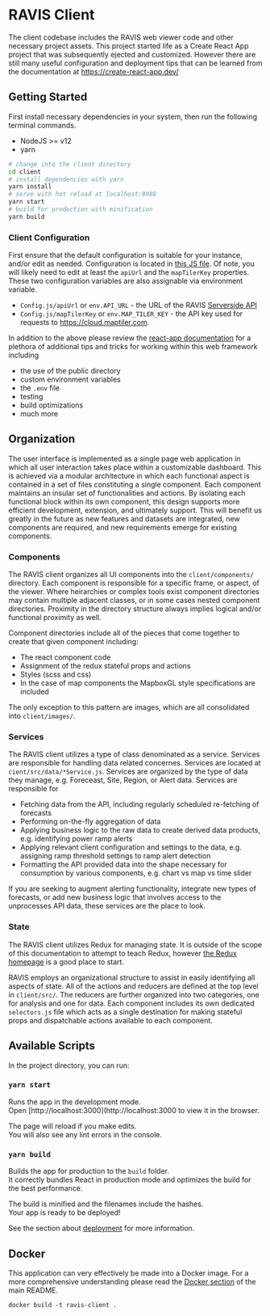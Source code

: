 # RAVIS Client
The client codebase includes the RAVIS web viewer code and other necessary project assets. This project started life as a Create React App project that was subsequently ejected and customized. However there are still many useful configuration and deployment tips that can be learned from the documentation at https://create-react-app.dev/

## Getting Started
First install necessary dependencies in your system, then run the following terminal commands.

* NodeJS >= v12
* yarn

``` bash
# change into the client directory
cd client
# install dependencies with yarn
yarn install
# serve with hot reload at localhost:8088
yarn start
# build for production with minification
yarn build
```

### Client Configuration
First ensure that the default configuration is suitable for your instance, and/or edit as needed. Configuration is located in [this JS file](./client/src/data/Config.js). Of note, you will likely need to edit at least the `apiUrl` and the `mapTilerKey` properties. These two configuration variables are also assignable via environment variable.
  - `Config.js/apiUrl` or `env.API_URL` - the URL of the RAVIS [Serverside API](#serverside-api)
  - `Config.js/mapTilerKey` or `env.MAP_TILER_KEY` - the API key used for requests to https://cloud.maptiler.com.

In addition to the above please review the [react-app documentation](https://create-react-app.dev/docs/getting-started) for a plethora of additional tips and tricks for working within this web framework including
  - the use of the public directory
  - custom environment variables
  - the `.env` file
  - testing
  - build optimizations
  - much more

## Organization
The user interface is implemented as a single page web application in which all user interaction takes place within a customizable dashboard. This is achieved via a modular architecture in which each functional aspect is contained in a set of files constituting a single component. Each component maintains an insular set of functionalities and actions. By isolating each functional block within its own component, this design supports more efficient development, extension, and ultimately support. This will benefit us greatly in the future as new features and datasets are integrated, new components are required, and new requirements emerge for existing components.

### Components
The RAVIS client organizes all UI components into the `client/components/` directory. Each component is responsible for a specific frame, or aspect, of the viewer. Where heirarchies or complex tools exist component directories may contain multiple adjacent classes, or in some cases nested component directories. Proximity in the directory structure always implies logical and/or functional proximity as well.

Component directories include all of the pieces that come together to create that given component including:
  - The react component code
  - Assignment of the redux stateful props and actions
  - Styles (scss and css)
  - In the case of map components the MapboxGL style specifications are included

The only exception to this pattern are images, which are all consolidated into `client/images/`.

### Services
The RAVIS client utilizes a type of class denominated as a service. Services are responsible for handling data related concernes. Services are located at `cient/src/data/*Service.js`. Services are organized by the type of data they manage, e.g. Foreceast, Site, Region, or Alert data. Services are responsible for
  - Fetching data from the API, including regularly scheduled re-fetching of forecasts
  - Performing on-the-fly aggregation of data
  - Applying business logic to the raw data to create derived data products, e.g. identifying power ramp alerts
  - Applying relevant client configuration and settings to the data, e.g. assigning ramp threshold settings to ramp alert detection
  - Formatting the API provided data into the shape necessary for consumption by various components, e.g. chart vs map vs time slider

If you are seeking to augment alerting functionality, integrate new types of forecasts, or add new business logic that involves access to the unprocesses API data, these services are the place to look.

### State
The RAVIS client utilizes Redux for managing state. It is outside of the scope of this documentation to attempt to teach Redux, however [the Redux homepage](https://redux.js.org/) is a good place to start.

RAVIS employs an organizational structure to assist in easily identifying all aspects of state. All of the actions and reducers are defined at the top level in `client/src/`. The reducers are further organized into two categories, one for analysis and one for data. Each component includes its own dedicated `selectors.js` file which acts as a single destination for making stateful props and dispatchable actions available to each component.

## Available Scripts
In the project directory, you can run:

### `yarn start`
Runs the app in the development mode.<br>
Open [http://localhost:3000](http://localhost:3000 to view it in the browser.

The page will reload if you make edits.<br>
You will also see any lint errors in the console.

### `yarn build`
Builds the app for production to the `build` folder.<br>
It correctly bundles React in production mode and optimizes the build for the best performance.

The build is minified and the filenames include the hashes.<br>
Your app is ready to be deployed!

See the section about [deployment](https://facebook.github.io/create-react-app/docs/deployment) for more information.

## Docker
This application can very effectively be made into a Docker image. For a more comprehensive understanding please read the [Docker section](https://github.com/ravis-nrel/ravis#docker) of the main README.

`docker build -t ravis-client .`
